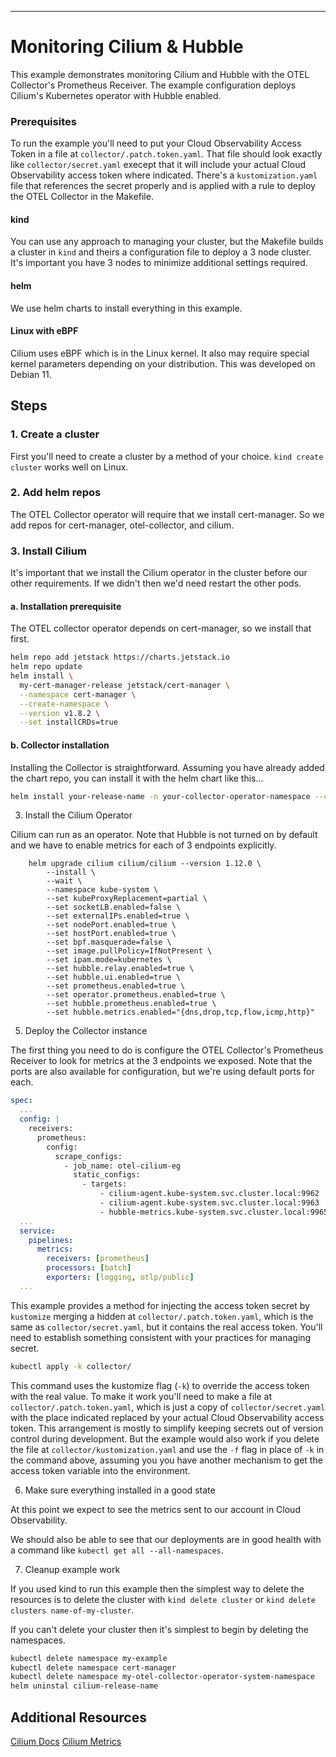 ---
# Monitoring Cilium & Hubble

This example demonstrates monitoring Cilium and Hubble with the OTEL Collector's Prometheus Receiver. The example configuration deploys Cilium's Kubernetes operator with Hubble enabled.

### Prerequisites

To run the example you'll need to put your Cloud Observability Access Token in a file at `collector/.patch.token.yaml`. That file should look exactly like `collector/secret.yaml` execept that it will include your actual Cloud Observability access token where indicated. There's a `kustomization.yaml` file that references the secret properly and is applied with a rule to deploy the OTEL Collector in the Makefile.

#### kind

You can use any approach to managing your cluster, but the Makefile builds a cluster in `kind` and theirs a configuration file to deploy a 3 node cluster. It's important you have 3 nodes to minimize additional settings required.

#### helm

We use helm charts to install everything in this example.

#### Linux with eBPF

Cilium uses eBPF which is in the Linux kernel. It also may require special kernel parameters depending on your distribution. This was developed on Debian 11.

## Steps

### 1. Create a cluster

First you'll need to create a cluster by a method of your choice. `kind create cluster` works well on Linux.

### 2. Add helm repos

The OTEL Collector operator will require that we install cert-manager. So we add repos for cert-manager, otel-collector, and cilium.

### 3. Install Cilium

It's important that we install the Cilium operator in the cluster before our other requirements. If we didn't then we'd need restart the other pods.

#### a. Installation prerequisite 

The OTEL collector operator depends on cert-manager, so we install that first.

```sh
helm repo add jetstack https://charts.jetstack.io
helm repo update
helm install \
  my-cert-manager-release jetstack/cert-manager \
  --namespace cert-manager \
  --create-namespace \
  --version v1.8.2 \
  --set installCRDs=true
```

#### b. Collector installation

Installing the Collector is straightforward. Assuming you have already added the chart repo, you can install it with the helm chart like this...

```sh
helm install your-release-name -n your-collector-operator-namespace --create-namespace
```

3. Install the Cilium Operator

Cilium can run as an operator. Note that Hubble is not turned on by default and we have to enable metrics for each of 3 endpoints explicitly.

```
	helm upgrade cilium cilium/cilium --version 1.12.0 \
		--install \
		--wait \
		--namespace kube-system \
		--set kubeProxyReplacement=partial \
		--set socketLB.enabled=false \
		--set externalIPs.enabled=true \
		--set nodePort.enabled=true \
		--set hostPort.enabled=true \
		--set bpf.masquerade=false \
		--set image.pullPolicy=IfNotPresent \
		--set ipam.mode=kubernetes \
		--set hubble.relay.enabled=true \
		--set hubble.ui.enabled=true \
		--set prometheus.enabled=true \
		--set operator.prometheus.enabled=true \
		--set hubble.prometheus.enabled=true \
		--set hubble.metrics.enabled="{dns,drop,tcp,flow,icmp,http}"
```

5. Deploy the Collector instance

The first thing you need to do is configure the OTEL Collector's Prometheus Receiver to look for metrics at the 3 endpoints we exposed. Note that the ports are also available for configuration, but we're using default ports for each.

```yaml
spec:
  ...
  config: |
    receivers:
      prometheus:
        config:
          scrape_configs:
            - job_name: otel-cilium-eg
              static_configs:
                - targets: 
                    - cilium-agent.kube-system.svc.cluster.local:9962     # cilium
                    - cilium-agent.kube-system.svc.cluster.local:9963     # cilium-operator
                    - hubble-metrics.kube-system.svc.cluster.local:9965   # hubble
  ...
  service:
    pipelines:
      metrics:
        receivers: [prometheus]
        processors: [batch]
        exporters: [logging, otlp/public]
  ...
```

This example provides a method for injecting the access token secret by `kustomize` merging a hidden at `collector/.patch.token.yaml`, which is the same as `collector/secret.yaml`, but it contains the real access token. You'll need to establish something consistent with your practices for managing secret.

```sh
kubectl apply -k collector/
```

This command uses the kustomize flag (`-k`) to override the access token with the real value. To make it work you'll need to make a file at `collector/.patch.token.yaml`, which is just a copy of `collector/secret.yaml` with the place indicated replaced by your actual Cloud Observability access token. This arrangement is mostly to simplify keeping secrets out of version control during development. But the example would also work if you delete the file at `collector/kustomization.yaml` and use the `-f` flag in place of `-k` in the command above, assuming you you have another mechanism to get the access token variable into the environment.

6. Make sure everything installed in a good state 

At this point we expect to see the metrics sent to our account in Cloud Observability.

We should also be able to see that our deployments are in good health with a command like `kubectl get all --all-namespaces`.

7. Cleanup example work

If you used kind to run this example then the simplest way to delete the resources is to delete the cluster with `kind delete cluster` or `kind delete clusters name-of-my-cluster`.

If you can't delete your cluster then it's simplest to begin by deleting the namespaces.

```sh
kubectl delete namespace my-example
kubectl delete namespace cert-manager
kubectl delete namespace my-otel-collector-operator-system-namespace
helm uninstal cilium-release-name
```

## Additional Resources
[Cilium Docs](https://docs.cilium.io/en/stable/)
[Cilium Metrics](https://docs.cilium.io/en/stable/operations/metrics/)
